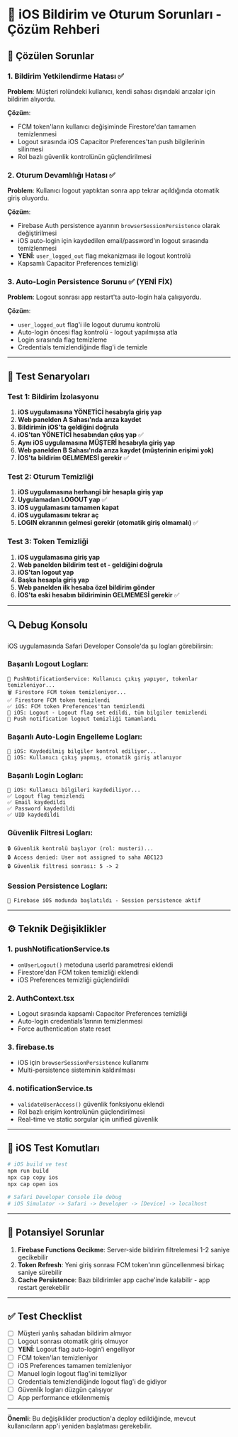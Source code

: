 # 🔧 iOS Bildirim ve Oturum Sorunları - Çözüm Rehberi

## 🎯 Çözülen Sorunlar

### 1. Bildirim Yetkilendirme Hatası ✅
**Problem**: Müşteri rolündeki kullanıcı, kendi sahası dışındaki arızalar için bildirim alıyordu.

**Çözüm**: 
- FCM token'ların kullanıcı değişiminde Firestore'dan tamamen temizlenmesi
- Logout sırasında iOS Capacitor Preferences'tan push bilgilerinin silinmesi
- Rol bazlı güvenlik kontrolünün güçlendirilmesi

### 2. Oturum Devamlılığı Hatası ✅  
**Problem**: Kullanıcı logout yaptıktan sonra app tekrar açıldığında otomatik giriş oluyordu.

**Çözüm**:
- Firebase Auth persistence ayarının `browserSessionPersistence` olarak değiştirilmesi
- iOS auto-login için kaydedilen email/password'ın logout sırasında temizlenmesi
- **YENİ**: `user_logged_out` flag mekanizması ile logout kontrolü
- Kapsamlı Capacitor Preferences temizliği

### 3. Auto-Login Persistence Sorunu ✅ (YENİ FİX)
**Problem**: Logout sonrası app restart'ta auto-login hala çalışıyordu.

**Çözüm**:
- `user_logged_out` flag'i ile logout durumu kontrolü
- Auto-login öncesi flag kontrolü - logout yapılmışsa atla
- Login sırasında flag temizleme
- Credentials temizlendiğinde flag'i de temizle

---

## 🧪 Test Senaryoları

### Test 1: Bildirim İzolasyonu
1. **iOS uygulamasına YÖNETİCİ hesabıyla giriş yap**
2. **Web panelden A Sahası'nda arıza kaydet**
3. **Bildirimin iOS'ta geldiğini doğrula**
4. **iOS'tan YÖNETİCİ hesabından çıkış yap** ✅
5. **Aynı iOS uygulamasına MÜŞTERİ hesabıyla giriş yap**
6. **Web panelden B Sahası'nda arıza kaydet (müşterinin erişimi yok)**
7. **İOS'ta bildirim GELMEMESİ gerekir** ✅

### Test 2: Oturum Temizliği
1. **iOS uygulamasına herhangi bir hesapla giriş yap**
2. **Uygulamadan LOGOUT yap** ✅
3. **iOS uygulamasını tamamen kapat**
4. **iOS uygulamasını tekrar aç**
5. **LOGIN ekranının gelmesi gerekir (otomatik giriş olmamalı)** ✅

### Test 3: Token Temizliği
1. **iOS uygulamasına giriş yap**
2. **Web panelden bildirim test et - geldiğini doğrula**
3. **iOS'tan logout yap** 
4. **Başka hesapla giriş yap**
5. **Web panelden ilk hesaba özel bildirim gönder**
6. **İOS'ta eski hesabın bildiriminin GELMEMESİ gerekir** ✅

---

## 🔍 Debug Konsolu

iOS uygulamasında Safari Developer Console'da şu logları görebilirsin:

### Başarılı Logout Logları:
```
🔔 PushNotificationService: Kullanıcı çıkış yapıyor, tokenlar temizleniyor...
🗑️ Firestore FCM token temizleniyor...
✅ Firestore FCM token temizlendi
✅ iOS: FCM token Preferences'tan temizlendi
📱 iOS: Logout - Logout flag set edildi, tüm bilgiler temizlendi
🎉 Push notification logout temizliği tamamlandı
```

### Başarılı Auto-Login Engelleme Logları:
```
📱 iOS: Kaydedilmiş bilgiler kontrol ediliyor...
📱 iOS: Kullanıcı çıkış yapmış, otomatik giriş atlanıyor
```

### Başarılı Login Logları:
```
📱 iOS: Kullanıcı bilgileri kaydediliyor...
✅ Logout flag temizlendi
✅ Email kaydedildi
✅ Password kaydedildi
✅ UID kaydedildi
```

### Güvenlik Filtresi Logları:
```
🔒 Güvenlik kontrolü başlıyor (rol: musteri)...
🔒 Access denied: User not assigned to saha ABC123
🔒 Güvenlik filtresi sonrası: 5 -> 2
```

### Session Persistence Logları:
```
🔧 Firebase iOS modunda başlatıldı - Session persistence aktif
```

---

## ⚙️ Teknik Değişiklikler

### 1. pushNotificationService.ts
- `onUserLogout()` metoduna userId parametresi eklendi
- Firestore'dan FCM token temizliği eklendi
- iOS Preferences temizliği güçlendirildi

### 2. AuthContext.tsx  
- Logout sırasında kapsamlı Capacitor Preferences temizliği
- Auto-login credentials'larının temizlenmesi
- Force authentication state reset

### 3. firebase.ts
- iOS için `browserSessionPersistence` kullanımı
- Multi-persistence sisteminin kaldırılması

### 4. notificationService.ts
- `validateUserAccess()` güvenlik fonksiyonu eklendi
- Rol bazlı erişim kontrolünün güçlendirilmesi
- Real-time ve static sorgular için unified güvenlik

---

## 📱 iOS Test Komutları

```bash
# iOS build ve test
npm run build
npx cap copy ios
npx cap open ios

# Safari Developer Console ile debug
# iOS Simulator -> Safari -> Developer -> [Device] -> localhost
```

---

## 🚨 Potansiyel Sorunlar

1. **Firebase Functions Gecikme**: Server-side bildirim filtrelemesi 1-2 saniye gecikebilir
2. **Token Refresh**: Yeni giriş sonrası FCM token'ının güncellenmesi birkaç saniye sürebilir
3. **Cache Persistence**: Bazı bildirimler app cache'inde kalabilir - app restart gerekebilir

---

## ✅ Test Checklist

- [ ] Müşteri yanlış sahadan bildirim almıyor
- [ ] Logout sonrası otomatik giriş olmuyor  
- [ ] **YENİ**: Logout flag auto-login'i engelliyor
- [ ] FCM token'ları temizleniyor
- [ ] iOS Preferences tamamen temizleniyor
- [ ] Manuel login logout flag'ini temizliyor
- [ ] Credentials temizlendiğinde logout flag'i de gidiyor
- [ ] Güvenlik logları düzgün çalışıyor
- [ ] App performance etkilenmemiş

---

**Önemli**: Bu değişiklikler production'a deploy edildiğinde, mevcut kullanıcıların app'i yeniden başlatması gerekebilir.
